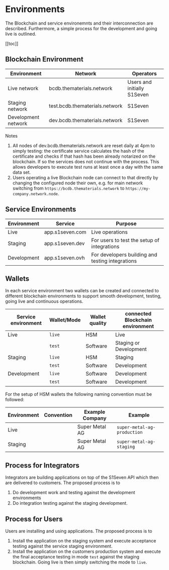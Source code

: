 
# Environments

The Blockchain and service environemnts and their interconnection are described. Furthermore, a simple process for the development and going live is outlined.

[[toc]]

## Blockchain Environment

| Environment | Network | Operators |
|---|---|---|
| Live network | bcdb.thematerials.network | Users and initially S1Seven |
| Staging network | test.bcdb.thematerials.network | S1Seven |
| Development network | dev.bcdb.thematerials.network | S1Seven |

Notes

1. All nodes of dev.bcdb.thematerials.network are reset daily at 4pm to simply testing: the certificate service calculates the hash of the certificate and checks if that hash has been already notarized on the blockchain. If so the services does not continue with the process. This allows developers to execute test runs at least once a day with the same data set.
2. Users operating a live Blockchain node can connect to that directly by changing the configured node their own, e.g. for main network switching from `https://bcdb.thematerials.network` to `https://my-company.network.node`.

## Service Environments

| Environment | Service | Purpose |
|---|---|---|
| Live | app.s1seven.com | Live operations |
| Staging | app.s1seven.dev | For users to test the setup of integrations | 
| Development | app.s1seven.ovh | For developers building and testing integrations |

## Wallets

In each service environment two wallets can be created and connected to different blockchain environments to support smooth development, testing, going live and continuous operations.

| Service environment | Wallet/Mode | Wallet quality | connected Blockchain environment |
|---|---|---|---|
| Live | `live` | HSM | Live |
| | `test` | Software | Staging or Development |
| Staging | `live` | HSM  | Staging |
| | `test` | Software | Development |
| Development | `live` | Software | Development |
| | `test` | Software | Development |

For the setup of HSM wallets the following naming convention must be followed:

| Environment | Convention | Example Company | Example |
|---|---|---|---|
| Live | | Super Metal AG | `super-metal-ag-production`|
| Staging | | Super Metal AG | `super-metal-ag-staging`|

## Process for Integrators

Integrators are building applications on top of the S1Seven API which then are delivered to customers. The proposed process is to

1. Do development work and testing against the development environments
2. Do integration testing against the staging development.

## Process for Users

Users are installing and using applications. The proposed process is to

1. Install the application on the staging system and execute acceptance testing against the service staging environment.
2. Install the application on the customers production system and execute the final acceptance testing in mode `test` against the staging blockchain. Going live is then simply switching the mode to `live`.

